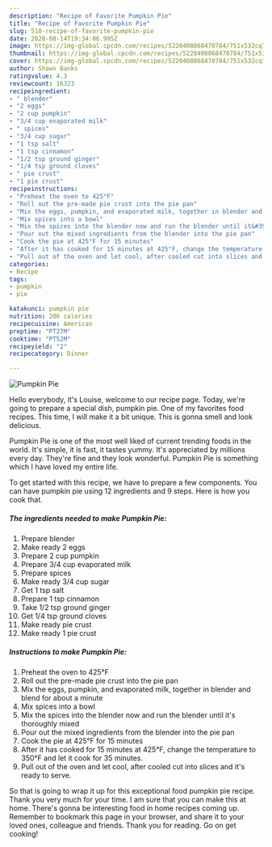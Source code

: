 ```yaml
---
description: "Recipe of Favorite Pumpkin Pie"
title: "Recipe of Favorite Pumpkin Pie"
slug: 510-recipe-of-favorite-pumpkin-pie
date: 2020-08-14T19:34:06.995Z
image: https://img-global.cpcdn.com/recipes/5220408868470784/751x532cq70/pumpkin-pie-recipe-main-photo.jpg
thumbnail: https://img-global.cpcdn.com/recipes/5220408868470784/751x532cq70/pumpkin-pie-recipe-main-photo.jpg
cover: https://img-global.cpcdn.com/recipes/5220408868470784/751x532cq70/pumpkin-pie-recipe-main-photo.jpg
author: Shawn Banks
ratingvalue: 4.3
reviewcount: 16323
recipeingredient:
- " blender"
- "2 eggs"
- "2 cup pumpkin"
- "3/4 cup evaporated milk"
- " spices"
- "3/4 cup sugar"
- "1 tsp salt"
- "1 tsp cinnamon"
- "1/2 tsp ground ginger"
- "1/4 tsp ground cloves"
- " pie crust"
- "1 pie crust"
recipeinstructions:
- "Preheat the oven to 425°F"
- "Roll out the pre-made pie crust into the pie pan"
- "Mix the eggs, pumpkin, and evaporated milk, together in blender and blend for about a minute"
- "Mix spices into a bowl"
- "Mix the spices into the blender now and run the blender until it&#39;s thoroughly mixed"
- "Pour out the mixed ingredients from the blender into the pie pan"
- "Cook the pie at 425°F for 15 minutes"
- "After it has cooked for 15 minutes at 425°F, change the temperature to 350°F and let it cook for 35 minutes."
- "Pull out of the oven and let cool, after cooled cut into slices and it&#39;s ready to serve."
categories:
- Recipe
tags:
- pumpkin
- pie

katakunci: pumpkin pie 
nutrition: 206 calories
recipecuisine: American
preptime: "PT27M"
cooktime: "PT52M"
recipeyield: "2"
recipecategory: Dinner

---
```



![Pumpkin Pie](https://img-global.cpcdn.com/recipes/5220408868470784/751x532cq70/pumpkin-pie-recipe-main-photo.jpg)

Hello everybody, it's Louise, welcome to our recipe page. Today, we're going to prepare a special dish, pumpkin pie. One of my favorites food recipes. This time, I will make it a bit unique. This is gonna smell and look delicious.



Pumpkin Pie is one of the most well liked of current trending foods in the world. It's simple, it is fast, it tastes yummy. It's appreciated by millions every day. They're fine and they look wonderful. Pumpkin Pie is something which I have loved my entire life.


To get started with this recipe, we have to prepare a few components. You can have pumpkin pie using 12 ingredients and 9 steps. Here is how you cook that.

<!--inarticleads1-->

##### The ingredients needed to make Pumpkin Pie:

1. Prepare  blender
1. Make ready 2 eggs
1. Prepare 2 cup pumpkin
1. Prepare 3/4 cup evaporated milk
1. Prepare  spices
1. Make ready 3/4 cup sugar
1. Get 1 tsp salt
1. Prepare 1 tsp cinnamon
1. Take 1/2 tsp ground ginger
1. Get 1/4 tsp ground cloves
1. Make ready  pie crust
1. Make ready 1 pie crust




<!--inarticleads2-->

##### Instructions to make Pumpkin Pie:

1. Preheat the oven to 425°F
1. Roll out the pre-made pie crust into the pie pan
1. Mix the eggs, pumpkin, and evaporated milk, together in blender and blend for about a minute
1. Mix spices into a bowl
1. Mix the spices into the blender now and run the blender until it&#39;s thoroughly mixed
1. Pour out the mixed ingredients from the blender into the pie pan
1. Cook the pie at 425°F for 15 minutes
1. After it has cooked for 15 minutes at 425°F, change the temperature to 350°F and let it cook for 35 minutes.
1. Pull out of the oven and let cool, after cooled cut into slices and it&#39;s ready to serve.




So that is going to wrap it up for this exceptional food pumpkin pie recipe. Thank you very much for your time. I am sure that you can make this at home. There's gonna be interesting food in home recipes coming up. Remember to bookmark this page in your browser, and share it to your loved ones, colleague and friends. Thank you for reading. Go on get cooking!
